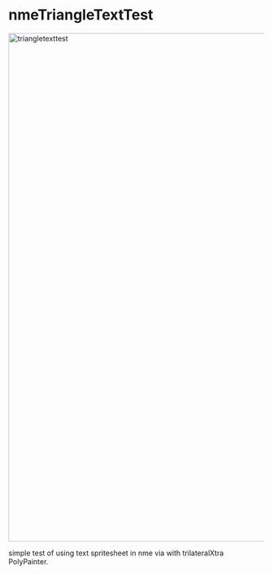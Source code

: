 # nmeTriangleTextTest

<img width="1002" alt="triangletexttest" src="https://user-images.githubusercontent.com/20134338/48083867-30ae5e80-e1ee-11e8-9a55-9001004cc33b.png">

simple test of using text spritesheet in nme via with trilateralXtra PolyPainter.
